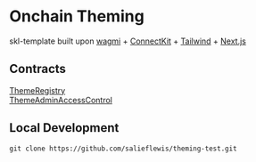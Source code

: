 # Onchain Theming

skl-template built upon [wagmi](https://wagmi.sh) + [ConnectKit](https://docs.family.co/connectkit) + [Tailwind](https://tailwindcss.com/) + [Next.js](https://nextjs.org)

## Contracts

[ThemeRegistry](https://goerli.etherscan.io/address/0x430c7019f131cc15a0e43daff589f9b09a6684fb) \
[ThemeAdminAccessControl](https://goerli.etherscan.io/address/0xefbe69601091b634a7523EAd389A83f18fcFC452)

## Local Development

```
git clone https://github.com/salieflewis/theming-test.git
```
